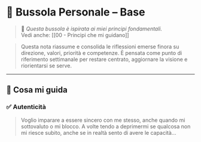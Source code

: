 # 📌 Bussola Personale – Base

> 🔗 *Questa bussola è ispirata ai miei principi fondamentali.*  
> Vedi anche: [[00 - Principi che mi guidano]]

> Questa nota riassume e consolida le riflessioni emerse finora su direzione, valori, priorità e competenze. È pensata come punto di riferimento settimanale per restare centrato, aggiornare la visione e riorientarsi se serve.

---

## 🌿 Cosa mi guida

### ✅ Autenticità
> Voglio imparare a essere sincero con me stesso, anche quando mi sottovaluto o mi blocco.
> A volte tendo a deprimermi se qualcosa non mi riesce subito, anche se in realtà sento di avere le capacità...
